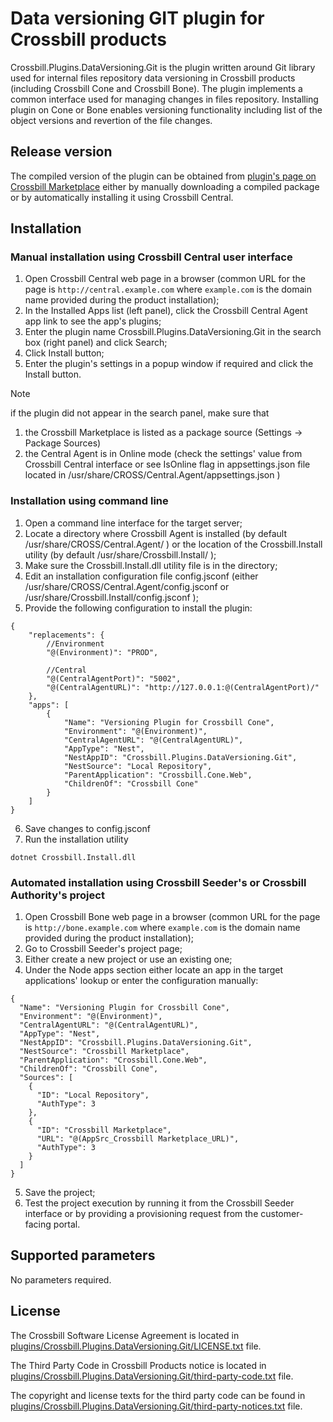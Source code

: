 # Data versioning GIT plugin for Crossbill products

Crossbill.Plugins.DataVersioning.Git is the plugin written around Git library used for internal files repository data versioning in Crossbill products (including Crossbill Cone and Crossbill Bone). The plugin implements a common interface used for managing changes in files repository. Installing plugin on Cone or Bone enables versioning functionality including list of the object versions and revertion of the file changes.

## Release version

The compiled version of the plugin can be obtained from [plugin's page on Crossbill Marketplace](https://marketplace.crossbillsoftware.com/en/Apps/Details/Crossbill.Plugins.DataVersioning.Git/) either by manually downloading a compiled package or by automatically installing it using Crossbill Central.

## Installation
### Manual installation using Crossbill Central user interface
1. Open Crossbill Central web page in a browser (common URL for the page is `http://central.example.com` where `example.com` is the domain name provided during the product installation);
2. In the Installed Apps list (left panel), click the Crossbill Central Agent app link to see the app's plugins;
3. Enter the plugin name Crossbill.Plugins.DataVersioning.Git in the search box (right panel) and click Search;
4. Click Install button;
5. Enter the plugin's settings in a popup window if required and click the Install button.

> [!NOTE]
> if the plugin did not appear in the search panel, make sure that
> 1. the Crossbill Marketplace is listed as a package source (Settings -> Package Sources)
> 2. the Central Agent is in Online mode (check the settings' value from Crossbill Central interface or see IsOnline flag in appsettings.json file located in /usr/share/CROSS/Central.Agent/appsettings.json )

### Installation using command line
1. Open a command line interface for the target server;
2. Locate a directory where Crossbill Agent is installed (by default /usr/share/CROSS/Central.Agent/ ) or the location of the Crossbill.Install utility (by default /usr/share/Crossbill.Install/ );
3. Make sure the Crossbill.Install.dll utility file is in the directory;
4. Edit an installation configuration file config.jsconf (either /usr/share/CROSS/Central.Agent/config.jsconf or /usr/share/Crossbill.Install/config.jsconf );
5. Provide the following configuration to install the plugin:
```
{
    "replacements": {
        //Environment
        "@(Environment)": "PROD",
		
		//Central
        "@(CentralAgentPort)": "5002",
        "@(CentralAgentURL)": "http://127.0.0.1:@(CentralAgentPort)/"
    },
    "apps": [
		{
            "Name": "Versioning Plugin for Crossbill Cone",
            "Environment": "@(Environment)",
            "CentralAgentURL": "@(CentralAgentURL)",
            "AppType": "Nest",
            "NestAppID": "Crossbill.Plugins.DataVersioning.Git", 
            "NestSource": "Local Repository",
            "ParentApplication": "Crossbill.Cone.Web",
            "ChildrenOf": "Crossbill Cone"
        }
	]
}
```
6. Save changes to config.jsconf
7. Run the installation utility
```
dotnet Crossbill.Install.dll
```

### Automated installation using Crossbill Seeder's or Crossbill Authority's project
1. Open Crossbill Bone web page in a browser (common URL for the page is `http://bone.example.com` where `example.com` is the domain name provided during the product installation);
2. Go to Crossbill Seeder's project page;
3. Either create a new project or use an existing one;
4. Under the Node apps section either locate an app in the target applications' lookup or enter the configuration manually:
```
{
  "Name": "Versioning Plugin for Crossbill Cone",
  "Environment": "@(Environment)",
  "CentralAgentURL": "@(CentralAgentURL)",
  "AppType": "Nest",
  "NestAppID": "Crossbill.Plugins.DataVersioning.Git", 
  "NestSource": "Crossbill Marketplace",
  "ParentApplication": "Crossbill.Cone.Web",
  "ChildrenOf": "Crossbill Cone",
  "Sources": [
	{
	  "ID": "Local Repository",
	  "AuthType": 3
	},
	{
	  "ID": "Crossbill Marketplace",
	  "URL": "@(AppSrc_Crossbill Marketplace_URL)",
	  "AuthType": 3
	}
  ]
}
```
5. Save the project;
6. Test the project execution by running it from the Crossbill Seeder interface or by providing a provisioning request from the customer-facing portal.


## Supported parameters
No parameters required.

## License

The Crossbill Software License Agreement is located in [plugins/Crossbill.Plugins.DataVersioning.Git/LICENSE.txt](plugins/Crossbill.Plugins.DataVersioning.Git/LICENSE.txt) file.

The Third Party Code in Crossbill Products notice is located in [plugins/Crossbill.Plugins.DataVersioning.Git/third-party-code.txt](plugins/Crossbill.Plugins.DataVersioning.Git/third-party-code.txt) file.

The copyright and license texts for the third party code can be found in [plugins/Crossbill.Plugins.DataVersioning.Git/third-party-notices.txt](plugins/Crossbill.Plugins.DataVersioning.Git/third-party-notices.txt) file.

